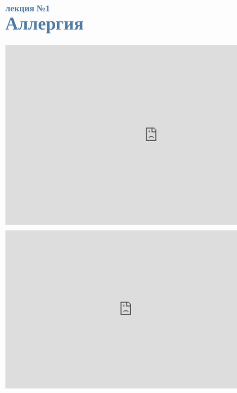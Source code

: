 # <span style="color: #507AA3; font-family: Corbel Light;">лекция №1 </span><br><span style="color: #507AA3; font-family: Corbel Light; font-size: 200%">Аллергия</span>
<br/>

<iframe src="https://docs.google.com/presentation/d/e/2PACX-1vRAq-dwLDB8S9pd4wb7F7tqbqVJIdVCqvmB-J38tk0cRD7a8_7POCRNsawhENJTiaS0q6OnXrseJ-uY/embed?start=false&loop=false&delayms=60000" frameborder="0" width="960" height="569" allowfullscreen="true" mozallowfullscreen="true" webkitallowfullscreen="true"></iframe>


<br>
<br>
<embed class="pdf" 
               src=
"https://media.geeksforgeeks.org/wp-content/cdn-uploads/20210101201653/PDF.pdf"
            width="800" height="500">
